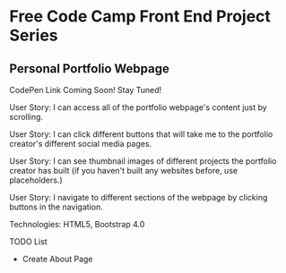 # Free Code Camp Front End Project Series
## Personal Portfolio Webpage

CodePen Link Coming Soon! Stay Tuned!

User Story: I can access all of the portfolio webpage's content just by scrolling.

User Story: I can click different buttons that will take me to the portfolio creator's different social media pages.

User Story: I can see thumbnail images of different projects the portfolio creator has built (if you haven't built any websites before, use placeholders.)

User Story: I navigate to different sections of the webpage by clicking buttons in the navigation.

Technologies: HTML5, Bootstrap 4.0

TODO List
* Create About Page 
